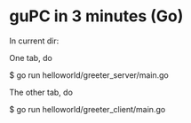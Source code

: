 guPC in 3 minutes (Go)
======================

In current dir:

One tab, do 

$ go run helloworld/greeter_server/main.go

The other tab, do

$ go run helloworld/greeter_client/main.go
